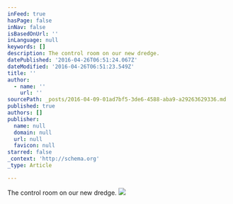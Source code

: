 ```yaml
---
inFeed: true
hasPage: false
inNav: false
isBasedOnUrl: ''
inLanguage: null
keywords: []
description: The control room on our new dredge.
datePublished: '2016-04-26T06:51:24.067Z'
dateModified: '2016-04-26T06:51:23.549Z'
title: ''
author:
  - name: ''
    url: ''
sourcePath: _posts/2016-04-09-01ad7bf5-3de6-4588-aba9-a29263629336.md
published: true
authors: []
publisher:
  name: null
  domain: null
  url: null
  favicon: null
starred: false
_context: 'http://schema.org'
_type: Article

---
```

The control room on our new dredge.
![](https://the-grid-user-content.s3-us-west-2.amazonaws.com/81543fac-cc45-4011-b24c-873358a005de.jpg)